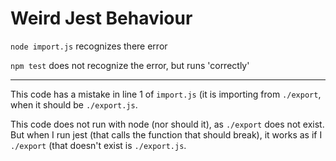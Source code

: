 # Weird Jest Behaviour

`node import.js` recognizes there error

`npm test` does not recognize the error, but runs 'correctly'

---

This code has a mistake in line 1 of `import.js` (it is importing from `./export`, when it should be `./export.js`.

This code does not run with node (nor should it), as `./export` does not exist. But when I run jest (that calls the function that should break), it works as if I `./export` (that doesn't exist is  `./export.js`.
